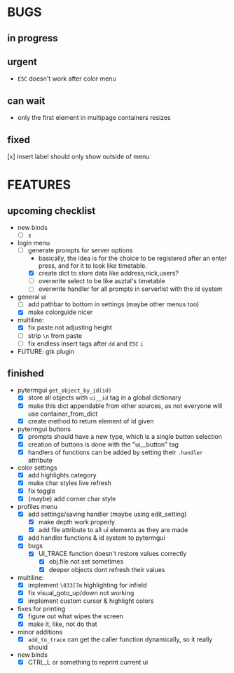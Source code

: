 # BUGS
## in progress

## urgent
- `ESC` doesn't work after color menu

## can wait
- only the first element in multipage containers resizes

## fixed
[x] insert label should only show outside of menu


# FEATURES 
## upcoming checklist
- new binds
    * [ ] `s` 

- login menu
    * [ ] generate prompts for server options
        + basically, the idea is for the choice to be registered after an enter press, and for it to look like timetable.
        + [x] create dict to store data like address,nick,users?
        + [ ] overwrite select to be like asztal's timetable
        + [ ] overwrite handler for all prompts in serverlist with the id system

- general ui
    * [ ] add pathbar to bottom in settings (maybe other menus too)
    * [x] make colorguide nicer
 
- multiline:
    * [x] fix paste not adjusting height
    * [ ] strip `\n` from paste
    * [ ] fix endless insert tags after `dd` and `ESC` `i`

- FUTURE: gtk plugin

## finished
- pytermgui `get_object_by_id(id)`
    * [x] store all objects with `ui__id` tag in a global dictionary
    * [x] make this dict appendable from other sources, as not everyone will use container_from_dict
    * [x] create method to return element of id given

- pytermgui buttons
    * [x] prompts should have a new type, which is a single button selection
    * [x] creation of buttons is done with the "ui__button" tag
    * [x] handlers of functions can be added by setting their `.handler` attribute

- color settings
    * [x] add highlights category
    * [x] make char styles live refresh
    * [x] fix <space> toggle
    * [x] (maybe) add corner char style

- profiles menu
    * [x] add settings/saving handler (maybe using edit_setting)
        + [x] make depth work properly
        + [x] add file attribute to all ui elements as they are made
    * [x] add handler functions & id system to pytermgui
    * [x] bugs
        + [x] UI_TRACE function doesn't restore values correctly
            - [x] obj.file not set sometimes
            - [x] deeper objects dont refresh their values

- multiline:
    * [x] implement `\033[7m` highlighting for infield
    * [x] fix visual_goto_up/down not working
    * [x] implement custom cursor & highlight colors

- fixes for printing
    * [x] figure out what wipes the screen
    * [x] make it, like, not do that

- minor additions
    * [x] `add_to_trace` can get the caller function dynamically, so it really should

- new binds
    * [x] CTRL_L or something to reprint current ui
